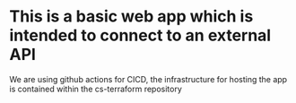 # This is a basic web app which is intended to connect to an external API

We are using github actions for CICD, the infrastructure for hosting the app is contained within the cs-terraform repository
